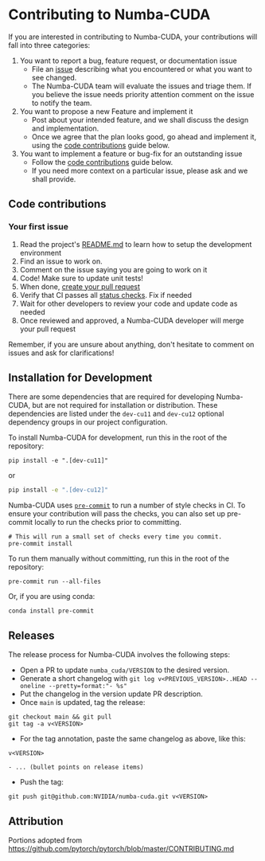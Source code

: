 # Contributing to Numba-CUDA

If you are interested in contributing to Numba-CUDA, your contributions will fall
into three categories:
1. You want to report a bug, feature request, or documentation issue
    - File an [issue](https://github.com/NVIDIA/numba-cuda/issues/new/choose)
    describing what you encountered or what you want to see changed.
    - The Numba-CUDA team will evaluate the issues and triage them. If you
      believe the issue needs priority attention comment on the issue to notify
      the team.
2. You want to propose a new Feature and implement it
    - Post about your intended feature, and we shall discuss the design and
    implementation.
    - Once we agree that the plan looks good, go ahead and implement it, using
    the [code contributions](#code-contributions) guide below.
3. You want to implement a feature or bug-fix for an outstanding issue
    - Follow the [code contributions](#code-contributions) guide below.
    - If you need more context on a particular issue, please ask and we shall
    provide.

## Code contributions

### Your first issue

1. Read the project's [README.md](https://github.com/NVIDIA/numba-cuda/blob/main/README.md)
    to learn how to setup the development environment
2. Find an issue to work on.
3. Comment on the issue saying you are going to work on it
4. Code! Make sure to update unit tests!
5. When done, [create your pull request](https://github.com/NVIDIA/numba-cuda/compare)
6. Verify that CI passes all [status checks](https://help.github.com/articles/about-status-checks/). Fix if needed
7. Wait for other developers to review your code and update code as needed
8. Once reviewed and approved, a Numba-CUDA developer will merge your pull request

Remember, if you are unsure about anything, don't hesitate to comment on issues
and ask for clarifications!

## Installation for Development

There are some dependencies that are required for developing Numba-CUDA, but are not required for installation or distribution.
These dependencies are listed under the `dev-cu11` and `dev-cu12` optional dependency groups in our project configuration.

To install Numba-CUDA for development, run this in the root of the repository:

```shell
pip install -e ".[dev-cu11]"
```
or
```sh
pip install -e ".[dev-cu12]"
```

Numba-CUDA uses [`pre-commit`](https://pre-commit.com/) to run a number of style
checks in CI. To ensure your contribution will pass the checks, you can also set
up pre-commit locally to run the checks prior to committing.

```shell
# This will run a small set of checks every time you commit.
pre-commit install
```

To run them manually without committing, run this in the root of the repository:
```shell
pre-commit run --all-files
```

Or, if you are using conda:
```shell
conda install pre-commit
```

## Releases

The release process for Numba-CUDA involves the following steps:

- Open a PR to update `numba_cuda/VERSION` to the desired version.
- Generate a short changelog with `git log v<PREVIOUS_VERSION>..HEAD --oneline --pretty=format:"- %s"`
- Put the changelog in the version update PR description.
- Once `main` is updated, tag the release:
```
git checkout main && git pull
git tag -a v<VERSION>
```
- For the tag annotation, paste the same changelog as above, like this:
```
v<VERSION>

- ... (bullet points on release items)
```
- Push the tag:
```
git push git@github.com:NVIDIA/numba-cuda.git v<VERSION>
```

## Attribution
Portions adopted from https://github.com/pytorch/pytorch/blob/master/CONTRIBUTING.md
